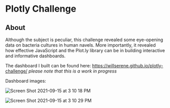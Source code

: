 # Plotly Challenge

## About

Although the subject is peculiar, this challenge revealed some eye-opening data on bacteria cultures in human navels. More importantly, it revealed how effective JavaScript and the Plot.ly library can be in building interactive and informative dashboards. 

The dashboard I built can be found here: https://willserene.github.io/plotly-challenge/
*please note that this is a work in progress*

Dashboard images:

![Screen Shot 2021-09-15 at 3 10 18 PM](https://user-images.githubusercontent.com/79114121/133510083-11348ec5-1c08-4091-b594-b790cfaa2c6f.png)

![Screen Shot 2021-09-15 at 3 10 29 PM](https://user-images.githubusercontent.com/79114121/133510127-1aa6e326-81a8-4b15-a180-10145a26610d.png)



